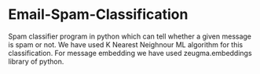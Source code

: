 # Email-Spam-Classification
Spam classifier program in python which can tell whether a given message is spam or not. We have used K Nearest Neighnour ML algorithm for this classification. For message embedding we have used zeugma.embeddings library of python.
